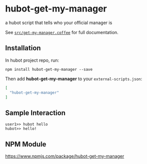 # hubot-get-my-manager

a hubot script that tells who your official manager is

See [`src/get-my-manager.coffee`](src/get-my-manager.coffee) for full documentation.

## Installation

In hubot project repo, run:

`npm install hubot-get-my-manager --save`

Then add **hubot-get-my-manager** to your `external-scripts.json`:

```json
[
  "hubot-get-my-manager"
]
```

## Sample Interaction

```
user1>> hubot hello
hubot>> hello!
```

## NPM Module

https://www.npmjs.com/package/hubot-get-my-manager
